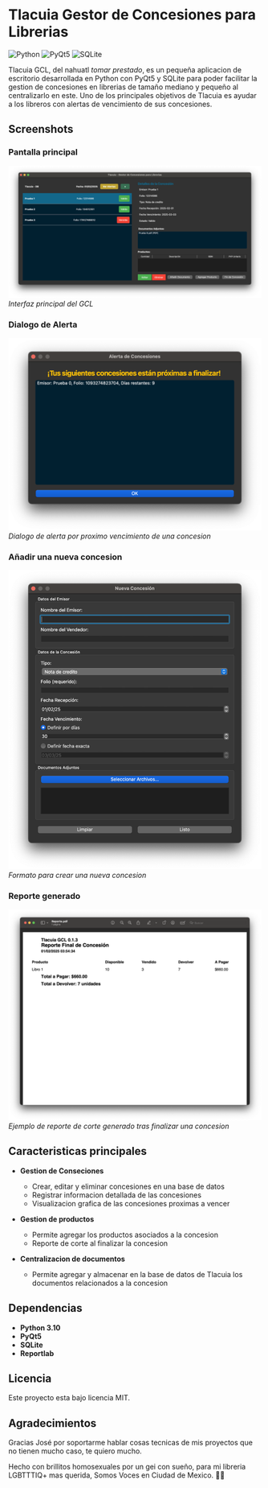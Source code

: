 # Tlacuia Gestor de Concesiones para Librerias

![Python](https://img.shields.io/badge/Python-3.x-blue)
![PyQt5](https://img.shields.io/badge/PyQt5-5.15-green)
![SQLite](https://img.shields.io/badge/SQLite-3-lightgrey)

Tlacuia GCL, del nahuatl *tomar prestado*, es un pequeña aplicacion de escritorio desarrollada en Python con PyQt5 y SQLite para poder facilitar la gestion de concesiones en librerias de tamaño mediano y pequeño al centralizarlo en este. Uno de los principales objetivos de Tlacuia es ayudar a los libreros con alertas de vencimiento de sus concesiones.

## Screenshots

### Pantalla principal

![Pantalla principal](screenshots/TlacuiaGCL_PantallaPrincipal.png)
*Interfaz principal del GCL*

### Dialogo de Alerta

![Pantalla principal](screenshots/TlacuiaGCL_Alerta.png)
*Dialogo de alerta por proximo vencimiento de una concesion*

### Añadir una nueva concesion

![Pantalla principal](screenshots/TlacuiaGCL_NuevaConcesion.png)
*Formato para crear una nueva concesion*

### Reporte generado

![Pantalla principal](screenshots/TlacuiaGCL_Reporte.png)
*Ejemplo de reporte de corte generado tras finalizar una concesion*

## Caracteristicas principales

- **Gestion de Conseciones**

    - Crear, editar y eliminar concesiones en una base de datos
    - Registrar informacion detallada de las concesiones
    - Visualizacion grafica de las concesiones proximas a vencer

- **Gestion de productos**

    - Permite agregar los productos asociados a la concesion
    -  Reporte de corte al finalizar la concesion

- **Centralizacion de documentos**

    - Permite agregar y almacenar en la base de datos de Tlacuia los documentos relacionados a la concesion

## Dependencias

- **Python 3.10**
- **PyQt5**
- **SQLite**
- **Reportlab**

## Licencia

Este proyecto esta bajo licencia MIT.

## Agradecimientos

Gracias José por soportarme hablar cosas tecnicas de mis proyectos que no tienen mucho caso, te quiero mucho.

Hecho con brillitos homosexuales por un gei con sueño, para mi libreria LGBTTTIQ+ mas querida, Somos Voces en Ciudad de Mexico. 🏳️‍🌈
